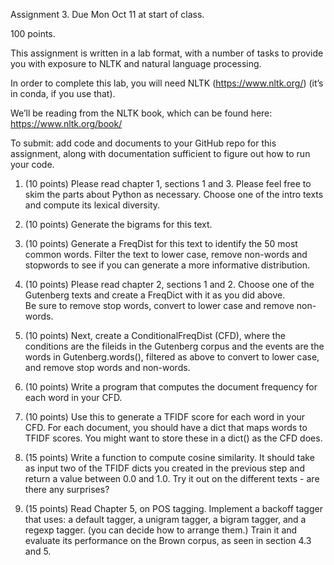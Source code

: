 Assignment 3. Due Mon Oct 11 at start of class.

100 points.

This assignment is written in a lab format, with a number of tasks to provide you with exposure to NLTK and natural language processing. 

In order to complete this lab, you will need NLTK (https://www.nltk.org/) (it’s in conda, if you use that).

We’ll be reading from the NLTK book, which can be found here: https://www.nltk.org/book/ 

To submit: add code and documents to your GitHub repo for this assignment, along with documentation 
sufficient to figure out how to run your code. 

1. (10 points) Please read chapter 1, sections 1 and 3. Please feel free to skim the parts about Python as necessary. 
Choose one of the intro texts and compute its lexical diversity.

2. (10 points) Generate the bigrams for this text.

3. (10 points) Generate a FreqDist for this text to identify the 50 most common words. 
Filter the text to lower case, remove non-words and stopwords to see if you can generate a more informative distribution.

4. (10 points) Please read chapter 2, sections 1 and 2. 
Choose one of the Gutenberg texts and create a FreqDict with it as you did above.  
Be sure to remove stop words, convert to lower case and remove non-words.

5. (10 points) Next, create a ConditionalFreqDist (CFD), where the conditions are the fileids in the Gutenberg corpus and 
the events are the words in Gutenberg.words(), filtered as above to convert to lower case, and 
remove stop words and non-words.

6. (10 points) Write a program that computes the document frequency for each word in your CFD.  

7. (10 points) Use this to generate a TFIDF score for each word in your CFD. For each document, you should 
have a dict that maps words to TFIDF scores. You might want to store these in a dict() as the CFD does.

8. (15 points) Write a function to compute cosine similarity. It should take as input two of the 
TFIDF dicts you created in the previous step and return a value between 0.0 and 1.0. 
Try it out on the different texts - are there any surprises?

9. (15 points) Read Chapter 5, on POS tagging. Implement a backoff tagger that uses: a default tagger, a unigram tagger, a bigram tagger, 
and a regexp tagger. (you can decide how to arrange them.) Train it and evaluate its performance on the Brown corpus, as seen in section 4.3 and 5.



